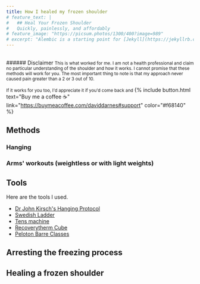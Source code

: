 ```yaml
---
title: How I healed my frozen shoulder
# feature_text: |
#   ## Heal Your Frozen Shoulder
#   Quickly, painlessly, and affordably
# feature_image: "https://picsum.photos/1300/400?image=989"
# excerpt: "Alembic is a starting point for [Jekyll](https://jekyllrb.com/) projects. Rather than starting from scratch, this boilerplate is designed to get the ball rolling immediately. Install it, configure it, tweak it, push it."
---
```



<br>
###### Disclaimer
<small>This is what worked for me. I am not a health professional and claim no particular understanding of the shoulder and how it works. I cannot promise that these methods will work for you. The most important thing to note is that my approach never caused pain greater than a 2 or 3 out of 10.

If it works for you too, I'd appreciate it if you'd come back and </small> {% include button.html text="Buy me a coffee ☕️" link="https://buymeacoffee.com/daviddarnes#support" color="#f68140" %} 

## Methods

### Hanging

### Arms' workouts (weightless or with light weights)

## Tools

Here are the tools I used.

- [Dr John Kirsch's Hanging Protocol](https://bawejakunal.github.io/)
- [Swedish Ladder](https://bawejakunal.github.io/)
- [Tens machine](https://bawejakunal.github.io/)
- [Recoverytherm Cube](https://case2111.github.io/)
- [Peloton Barre Classes](https://www.karateca.org/)

## Arresting the freezing process

## Healing a frozen shoulder

